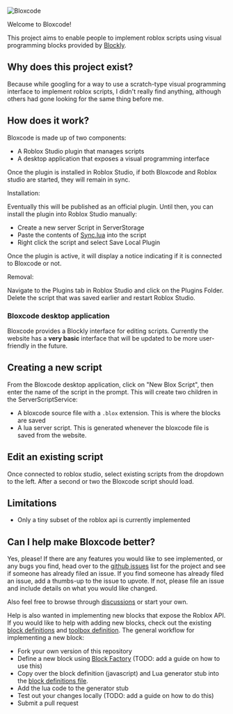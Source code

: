 ![Bloxcode](https://www.bloxcode.studio/bloxcode-logo-inverted.png)

Welcome to Bloxcode!

This project aims to enable people to implement roblox scripts using
visual programming blocks provided by [Blockly](https://developers.google.com/blockly).

## Why does this project exist?

Because while googling for a way to use a scratch-type visual programming interface to
implement roblox scripts, I didn't really find anything, although others had gone looking
for the same thing before me.

## How does it work?
Bloxcode is made up of two components:

* A Roblox Studio plugin that manages scripts
* A desktop application that exposes a visual programming interface

Once the plugin is installed in Roblox Studio, if both Bloxcode and
Roblox studio are started, they will remain in sync.

Installation:

Eventually this will be published as an official plugin. Until then, you can install
the plugin into Roblox Studio manually:

* Create a new server Script in ServerStorage
* Paste the contents of [Sync.lua](./Sync.lua) into the script
* Right click the script and select Save Local Plugin

Once the plugin is active, it will display a notice indicating if
it is connected to Bloxcode or not.

Removal:

Navigate to the Plugins tab in Roblox Studio and click on the Plugins Folder. Delete the
script that was saved earlier and restart Roblox Studio.


### Bloxcode desktop application

Bloxcode provides a Blockly interface
for editing scripts. Currently the website has a **very basic** interface that will be
updated to be more user-friendly in the future.

## Creating a new script

From the Bloxcode desktop application, click on "New Blox Script", then
enter the name of the script in the prompt. This will create two children in the ServerScriptService:
* A bloxcode source file with a `.blox` extension. This is where the blocks are saved
* A lua server script. This is generated whenever the bloxcode file is saved from the website.

## Edit an existing script

Once connected to roblox studio, select existing scripts from the dropdown to the left.
After a second or two the Bloxcode script should load.

## Limitations

* Only a tiny subset of the roblox api is currently implemented

## Can I help make Bloxcode better?

Yes, please! If there are any features you would like to see implemented, or any bugs you
find, head over to the [github issues](https://github.com/wolfgangmeyers/bloxcode/issues) list for the project and see if someone has already filed an issue. If you find someone
has already filed an issue, add a thumbs-up to the issue to upvote. If not, please file
an issue and include details on what you would like changed.

Also feel free to browse through [discussions](https://github.com/wolfgangmeyers/bloxcode/discussions) or start your own.

Help is also wanted in implementing new blocks that expose the Roblox API. If you would
like to help with adding new blocks, check out the existing [block definitions](./docs/blocks.js) and [toolbox definition](./docs/index.html). The general workflow for
implementing a new block:

* Fork your own version of this repository
* Define a new block using [Block Factory](https://blockly-demo.appspot.com/static/demos/blockfactory/index.html) (TODO: add a guide on how to use this)
* Copy over the block definition (javascript) and Lua generator stub into the [block definitions file](./docs/blocks.js).
* Add the lua code to the generator stub
* Test out your changes locally (TODO: add a guide on how to do this)
* Submit a pull request


